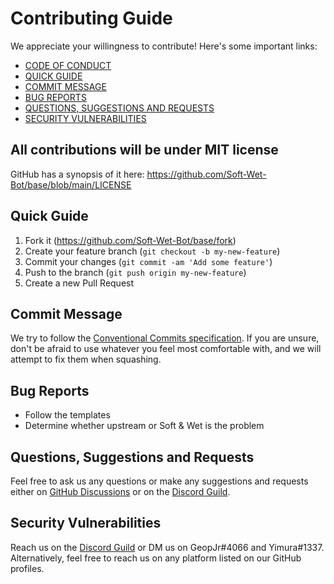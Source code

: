 # Contributing Guide

We appreciate your willingness to contribute! Here's some important links:

- [CODE OF CONDUCT](https://github.com/Soft-Wet-Bot/base/blob/main/CODE_OF_CONDUCT.md)
- [QUICK GUIDE](#quick-guide)
- [COMMIT MESSAGE](#commit-message)
- [BUG REPORTS](#bug-reports)
- [QUESTIONS, SUGGESTIONS AND REQUESTS](#questions-suggestions-and-requests)
- [SECURITY VULNERABILITIES](#security-vulnerabilities)

## All contributions will be under MIT license

GitHub has a synopsis of it here: https://github.com/Soft-Wet-Bot/base/blob/main/LICENSE

## Quick Guide

1. Fork it (<https://github.com/Soft-Wet-Bot/base/fork>)
2. Create your feature branch (`git checkout -b my-new-feature`)
3. Commit your changes (`git commit -am 'Add some feature'`)
4. Push to the branch (`git push origin my-new-feature`)
5. Create a new Pull Request

## Commit Message

We try to follow the [Conventional Commits specification](https://www.conventionalcommits.org/en/v1.0.0/).
If you are unsure, don't be afraid to use whatever you feel most comfortable with, and we will attempt to fix them when squashing.

## Bug Reports

- Follow the templates
- Determine whether upstream or Soft & Wet is the problem

## Questions, Suggestions and Requests

Feel free to ask us any questions or make any suggestions and requests either on [GitHub Discussions](https://github.com/Soft-Wet-Bot/base/discussions) or on the [Discord Guild](https://discord.gg/SWEsj6q).

## Security Vulnerabilities

Reach us on the [Discord Guild](https://discord.gg/SWEsj6q) or DM us on GeopJr#4066 and Yimura#1337.
Alternatively, feel free to reach us on any platform listed on our GitHub profiles.
